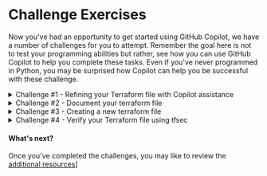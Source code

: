 # Challenge Exercises

Now you've had an opportunity to get started using GitHub Copilot, we have a number of challenges for you to attempt. Remember the goal here is not to test your programming abilities but rather, see how you can use GitHub Copilot to help you complete these tasks. Even if you've never programmed in Python, you may be surprised how Copilot can help you be successful with these challenge.



<details>
<summary>Challenge #1 - Refining your Terraform file with Copilot assistance</summary>

### Refining your Terraform file with Copilot assistance

Try to improve the code suggested by Copilot by yourself. For example, try to change the following:
- Change the size of Azure VM
- Change the OS of the Azure VM
- Change the network interface of Azure VM to another one
This will allow you to see how your favourite AI Pair programmer can help you to refine your code by providing helpful suggestions. This should mean less time consuming trial and error and more time to focus on the task at hand.

</details>

<details>
<summary>Challenge #2 - Document your terraform file</summary>

### Adding a REST API

Try writing documentation for this Terraform script; GitHub Copilot will make suggestions for natural language documentation as well. Try writing documentation for this script and see what suggestions GitHub Copilot gives you.

</details>

<details>
<summary>Challenge #3 - Creating a new terraform file</summary>

### Creating a new terraform file

Try creating a new file and writing a Terraform script and see what suggestions GitHub Copilot makes. You will probably find that on a completely new file, GitHub Copilot's suggestions are often not exactly what you intended. At that point, you may want to write some resource definitions yourself, or write detailed comments.

</details>


<details>
<summary>Challenge #4 - Verify your Terraform file using tfsec</summary>

### Verify your Terraform file using tfsec

- `tfsec` is an open source static analysis security scanner for your Terraform code. Use `tfsec` to verify that the terraform file you've just completed to detect any issues.
>:bulb: tfsec is preinstalled in the Codespaces environment. If you are not using the Codespaces environment, you will need to visit https://aquasecurity.github.io/tfsec/v1.28.1/ to install the tool locally.
- In VSCode, in the **terminal** panel, enter `tfsec` to run the tool against the terraform file. Depending on any changes you've made, there will likely be a number of issues identified. It's important to realise that GitHub Copilot's output (or any generated output for that matter) should always be reviewed and verified. Your existing processes should be followed to ensure that any changes are reviewed and approved before being merged into your main branch.
</details>


#### What's next?

Once you've completed the challenges, you may like to review the [additional resources](<./4. additional resources.md>)]